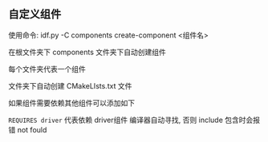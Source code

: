 ## 自定义组件

使用命令:  idf.py -C components create-component <组件名>

在根文件夹下  components 文件夹下自动创建组件

每个文件夹代表一个组件

文件夹下自动创建  CMakeLIsts.txt 文件

如果组件需要依赖其他组件可以添加如下

`REQUIRES driver`  代表依赖 driver组件  编译器自动寻找, 否则 include 包含时会报错 not fould

